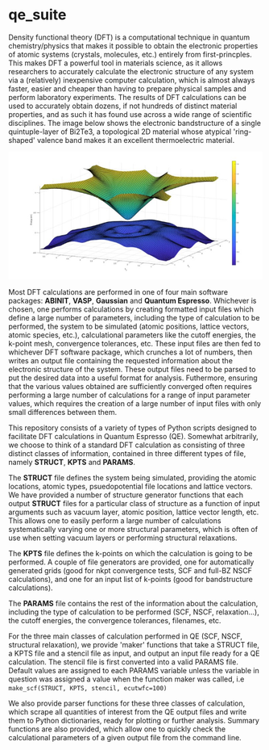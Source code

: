 # qe_suite
Density functional theory (DFT) is a computational technique in quantum chemistry/physics that makes it possible to obtain the electronic properties of atomic systems (crystals, molecules, etc.) entirely from first-princples. This makes DFT a powerful tool in materials science, as it allows researchers to accurately calculate the electronic structure of any system via a (relatively) inexpensive computer calculation, which is almost always faster, easier and cheaper than having to prepare physical samples and perform laboratory experiments. The results of DFT calculations can be used to accurately obtain dozens, if not hundreds of distinct material properties, and as such it has found use across a wide range of scientific disciplines. The image below shows the electronic bandstructure of a single quintuple-layer of Bi2Te3, a topological 2D material whose atypical 'ring-shaped' valence band makes it an excellent thermoelectric material. 

![](https://github.com/edmontoneuler/qe_suite/blob/master/images/ring_valence.jpg)

Most DFT calculations are performed in one of four main software packages: **ABINIT**, **VASP**, **Gaussian** and **Quantum Espresso**. 
Whichever is chosen, one performs calculations by creating formatted input files which define a large number of parameters, including the type of calculation to be performed, the system to be simulated (atomic positions, lattice vectors, atomic species, etc.), calculational parameters like the cutoff energies, the k-point mesh, convergence tolerances, etc. These input files are then fed to whichever DFT software package, which crunches a lot of numbers, then writes an output file containing the requested information about the electronic structure of the system. These output files need to be parsed to put the desired data into a useful format for analysis. Futhermore, ensuring that the various values obtained are sufficiently converged often requires performing a large number of calculations for a range of input parameter values, which requires the creation of a large number of input files with only small differences between them. 

This repository consists of a variety of types of Python scripts designed to facilitate DFT calculations in Quantum Espresso (QE). Somewhat arbitrarily, we choose to think of a standard DFT calculation as consisting of three distinct classes of information, contained in three different types of file, namely **STRUCT**, **KPTS** and **PARAMS**. 

The **STRUCT** file defines the system being simulated, providing the atomic locations, atomic types, psuedopotential file locations and lattice vectors. We have provided a number of structure generator functions that each output **STRUCT** files for a particular class of structure as a function of input arguments such as vacuum layer, atomic position, lattice vector length, etc. This allows one to easily perform a large number of calculations systematically varying one or more structural parameters, which is often of use when setting vacuum layers or performing structural relaxations. 

The **KPTS** file defines the k-points on which the calculation is going to be performed. A couple of file generators are provided, one for automatically generated grids (good for nkpt convergence tests, SCF and full-BZ NSCF calculations), and one for an input list of k-points (good for bandstructure calculations). 

The **PARAMS** file contains the rest of the information about the calculation, including the type of calculation to be performed (SCF, NSCF, relaxation...), the cutoff energies, the convergence tolerances, filenames, etc. 

For the three main classes of calculation performed in QE (SCF, NSCF, structural relaxation), we provide 'maker' functions that take a STRUCT file, a KPTS file and a stencil file as input, and output an input file ready for a QE calculation. The stencil file is first converted into a valid PARAMS file. Default values are assigned to each PARAMS variable unless the variable in question was assigned a value when the function maker was called, i.e `make_scf(STRUCT, KPTS, stencil, ecutwfc=100)`

We also provide parser functions for these three classes of calculation, which scrape all quantities of interest from the QE output files and write them to Python dictionaries, ready for plotting or further analysis. Summary functions are also provided, which allow one to quickly check the calculational parameters of a given output file from the command line. 
